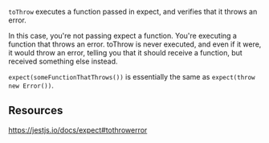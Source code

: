 
`toThrow` executes a function passed in expect, and verifies that it throws an error.

In this case, you're not passing expect a function. You're executing a function that throws an error. toThrow is never executed, and even if it were, it would throw an error, telling you that it should receive a function, but received something else instead.

`expect(someFunctionThatThrows())` is essentially the same as `expect(throw new Error())`.

## Resources
https://jestjs.io/docs/expect#tothrowerror
